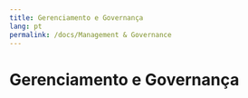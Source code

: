 ```yaml
---
title: Gerenciamento e Governança
lang: pt
permalink: /docs/Management & Governance
---
```


# Gerenciamento e Governança
